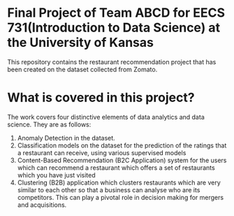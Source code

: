 # Final Project of Team ABCD for EECS 731(Introduction to Data Science) at the University of Kansas
This repository contains the restaurant recommendation project that has been created on the dataset collected from Zomato.

# What is covered in this project?
The work covers four distinctive elements of data analytics and data science. They are as follows:
1. Anomaly Detection in the dataset. 
2. Classification models on the dataset for the prediction of the ratings that a restaurant can receive, using various supervised models
3. Content-Based Recommendation (B2C Application) system for the users which can recommend a restaurant which offers a set of restaurants which you have just visited
4. Clustering (B2B) application which clusters restaurants which are very similar to each other so that a business can analyse who are its competitors. This can play a pivotal role in decision making for mergers and acquisitions.



